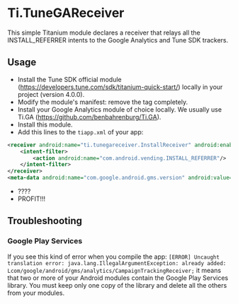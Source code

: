 # Ti.TuneGAReceiver

This simple Titanium module declares a receiver that relays all the INSTALL_REFERRER intents to the Google Analytics and Tune SDK trackers.

## Usage

- Install the Tune SDK official module (https://developers.tune.com/sdk/titanium-quick-start/) locally in your project (version 4.0.0).
- Modify the module's manifest: remove the tag <receiver> completely.
- Install your Google Analytics module of choice locally. We usually use Ti.GA (https://github.com/benbahrenburg/Ti.GA).
- Install this module.
- Add this lines to the `tiapp.xml` of your app:

```xml
<receiver android:name="ti.tunegareceiver.InstallReceiver" android:enabled="true" android:exported="true">
	<intent-filter>
		<action android:name="com.android.vending.INSTALL_REFERRER"/>
	</intent-filter>
</receiver>
<meta-data android:name="com.google.android.gms.version" android:value="@integer/google_play_services_version"/>
```
- ????
- PROFIT!!!

## Troubleshooting

### Google Play Services

If you see this kind of error when you compile the app:
`[ERROR] Uncaught translation error: java.lang.IllegalArgumentException: already added: Lcom/google/android/gms/analytics/CampaignTrackingReceiver;`
it means that two or more of your Android modules contain the Google Play Services library. You must keep only one copy of the library and delete all the others from your modules.
